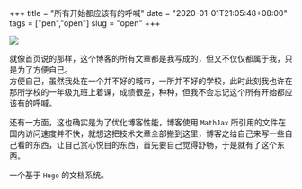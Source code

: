 +++
 title = "所有开始都应该有的呼喊" 
 date = "2020-01-01T21:05:48+08:00" 
 tags = ["pen","open"] 
 slug = "open"
+++

<img src="http://p1.music.126.net/Tc4CjU09TSvT5RYoUkefAQ==/5832909185477190.jpg?param=640y300" class="align-center">

就像首页说的那样，这个博客的所有文章都是我写成的，但又不仅仅都属于我，只是为了方便自己。    
方便自己，虽然我处在一个并不好的城市，一所并不好的学校，此时此刻我也许在那所学校的一年级九班上着课，成绩很差，种种，但我不会忘记这个所有开始都应该有的呼喊。

还有一方面，这也确实是为了优化博客性能，博客使用 `MathJax` 所引用的文件在国内访问速度并不快，就想这把技术文章全部搬到这里，博客之给自己来写一些自己看的东西，让自己赏心悦目的东西，首先要自己觉得舒畅，于是就有了这个东西。

一个基于 `Hugo` 的文档系统。
